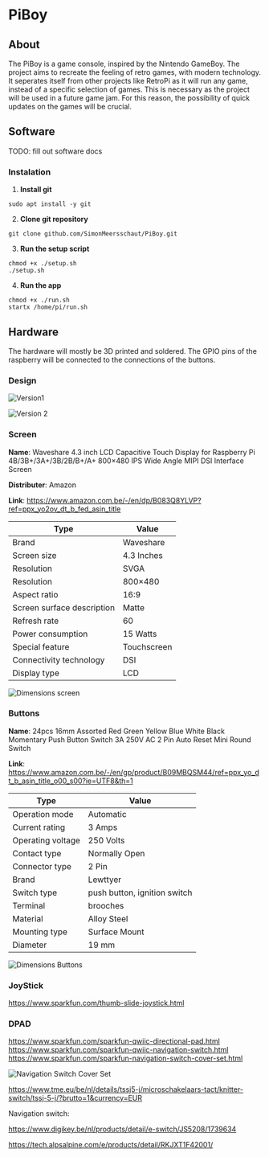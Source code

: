 ﻿# PiBoy
## About

The PiBoy is a game console, inspired by the Nintendo GameBoy. The project aims to 
recreate the feeling of retro games, with modern technology. It seperates itself from
other projects like RetroPi as it will run any game, instead of a specific selection of games. This is necessary as the project will be used in a future game jam. For this reason, the possibility of quick updates on the games will be crucial.

## Software

TODO: fill out software docs

### Instalation

1. **Install git**

```sudo apt install -y git```

2. **Clone git repository**

```git clone github.com/SimonMeersschaut/PiBoy.git```

3. **Run the setup script**

```
chmod +x ./setup.sh
./setup.sh
```

4. **Run the app**

```
chmod +x ./run.sh
startx /home/pi/run.sh
```

## Hardware

The hardware will mostly be 3D printed and soldered. The GPIO pins of the raspberry will be connected to the connections of the buttons.

### Design

![Version1](https://github.com/user-attachments/assets/8de142db-0275-4dfa-b569-f32158f20b45)

![Version 2](<docs/Design - 2025_06_08.png>)


### Screen

**Name**: Waveshare 4.3 inch LCD Capacitive Touch Display for Raspberry Pi 4B/3B+/3A+/3B/2B/B+/A+ 800×480 IPS Wide Angle MIPI DSI Interface Screen 

**Distributer**: Amazon

**Link**: https://www.amazon.com.be/-/en/dp/B083Q8YLVP?ref=ppx_yo2ov_dt_b_fed_asin_title

|  Type | Value |
|---|---|
| Brand |  Waveshare |
| Screen size  |  4.3 Inches |
| Resolution | SVGA  |
| Resolution | 800×480 |
| Aspect ratio  |  16:9 |
| Screen surface description  | Matte  |
| Refresh rate  | 60  |
| Power consumption  | 15 Watts  |
| Special feature  | Touchscreen  |
| Connectivity technology  |  DSI |
| Display type  | LCD  |

![Dimensions screen](docs/Dimensions_screen.png)

### Buttons

**Name**: 24pcs 16mm Assorted Red Green Yellow Blue White Black Momentary Push Button Switch 3A 250V AC 2 Pin Auto Reset Mini Round Switch

**Link**: https://www.amazon.com.be/-/en/gp/product/B09MBQSM44/ref=ppx_yo_dt_b_asin_title_o00_s00?ie=UTF8&th=1

| Type | Value |
|------|-------|
| Operation mode | Automatic |
|Current rating |	3 Amps |
|Operating voltage |	250 Volts |
|Contact type |	Normally Open |
|Connector type |	2 Pin |
|Brand 	| Lewttyer |
|Switch type | 	push button, ignition switch |
|Terminal  |	brooches |
|Material |	Alloy Steel |
|Mounting type | Surface Mount |
| Diameter | 19 mm |

![Dimensions Buttons](docs/Dimensions_buttons.png)

### JoyStick

https://www.sparkfun.com/thumb-slide-joystick.html

### DPAD

https://www.sparkfun.com/sparkfun-qwiic-directional-pad.html
https://www.sparkfun.com/sparkfun-qwiic-navigation-switch.html
https://www.sparkfun.com/sparkfun-navigation-switch-cover-set.html

![Navigation Switch Cover Set](docs/navigation_switch_cover_set.png)

https://www.tme.eu/be/nl/details/tssj5-j/microschakelaars-tact/knitter-switch/tssj-5-j/?brutto=1&currency=EUR

Navigation switch:

https://www.digikey.be/nl/products/detail/e-switch/JS5208/1739634

https://tech.alpsalpine.com/e/products/detail/RKJXT1F42001/
